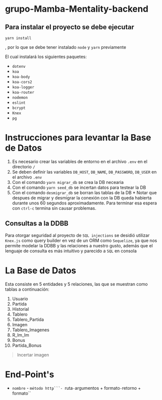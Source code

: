 # grupo-Mamba-Mentality-backend

## Para instalar el proyecto se debe ejecutar
```console
yarn install
```
, por lo que se debe tener instalado `node` y ``yarn`` previamente

El cual instalará los siguientes paquetes:
+ `dotenv`
+ `koa`
+ `koa-body`
+ `koa-cors2`
+ `koa-logger`
+ `koa-router`
+ `nodemon`
+ `eslint`
+ `bcrypt`
+ `Knex`
+ `pg`

# Instrucciones para levantar la Base de Datos
1. Es necesario crear las variables de entorno en el archivo `.env` en el directorio `/`
2. Se deben definir las variables `DB_HOST`, `DB_NAME`, `DB_PASSWORD`, `DB_USER` en el archivo `.env`
3. Con el comando ``yarn migrar_db`` se crea la DB necearia
4. Con el comando ``yarn seed_db`` se incertan datos para testear la DB
5. Con el comando ``desmigrar_db`` se borran las tablas de la DB
\* Notar que despues de migrar y desmigrar la conexión con la DB queda habierta durante unos 60 segundos aproximadamente. Para terminar esa espera con `ctrl-c` termina sin causar problemas.

## Consultas a la DDBB
Para otorgar seguridad al proyecto de `SQL injections` se desidió utilizar `Knex.js` como query builder en vez de un ORM como `Sequelize`, ya que nos permite modelar la DDBB y las relaciones a nuestro gusto, además que el lenguaje de consulta es más intuitivo y parecido a ``SQL`` en consola

# La Base de Datos
Esta consiste en 5 entidades y 5 relaciones, las que se muestran como tablas a continuación:
1. Usuario
2. Partida
3. Historial
4. Tablero
5. Tablero_Partida
6. Imagen
7. Tablero_Imagenes
8. R_Im_Im
9. Bonus
10. Partida_Bonus

> Incertar imagen

# End-Point's
+ ``nombre`` - ``método http```- ``ruta`` - ``argumentos + formato`` - ``retorno + formato`` 